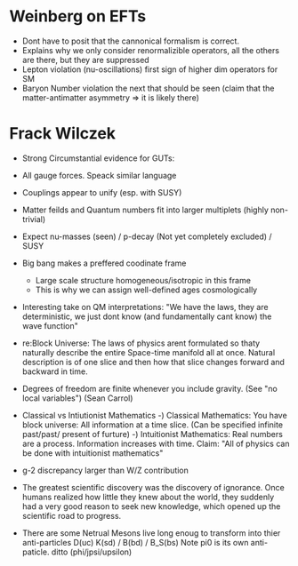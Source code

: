 # Weinberg on EFTs

   - Dont have to posit that the cannonical formalism is correct.
   - Explains why we only consider renormalizible operators, all the others are there, but they are suppressed
   - Lepton violation (nu-oscillations) first sign of higher dim operators for SM
   - Baryon Number violation the next that should be seen (claim that the matter-antimatter asymmetry => it is likely there)


# Frack Wilczek

  - Strong Circumstantial evidence for GUTs:
  - All gauge forces.  Speack similar language
  - Couplings appear to unify (esp. with SUSY)
  - Matter feilds and Quantum numbers fit into larger multiplets (highly non-trivial)
  - Expect nu-masses (seen) / p-decay (Not yet completely excluded) / SUSY
  - Big bang makes a preffered coodinate frame
     - Large scale structure homogeneous/isotropic in this frame
     - This is why we can assign well-defined ages cosmologically
  - Interesting take on QM interpretations:
     "We have the laws, they are deterministic, we just dont know (and fundamentally cant know) the wave function"
  - re:Block Universe: The laws of physics arent formulated so thaty naturally describe the entire Space-time manifold all at once.
     Natural description is of one slice and then how that slice changes forward and backward in time. 

- Degrees of freedom are finite whenever you include gravity.  (See "no local variables")
   (Sean Carrol)


- Classical vs Intiutionist Mathematics
   -) Classical Mathematics: You have block universe: All information at a time slice. (Can be specified infinite past/past/ present of furture)
   -) Intuitionist Mathematics: Real numbers are a process. Information increases with time.
  Claim: "All of physics can be done with intuitionist mathematics"

- g-2 discrepancy larger than W/Z contribution

- The greatest scientific discovery was the discovery of ignorance. Once humans realized how little they knew about the world, they suddenly had a very good reason to seek new knowledge, which opened up the scientific road to progress.


- There are some Netrual Mesons live long enoug to transform into thier anti-particles
   D(uc)
   K(sd) / B(bd) / B_S(bs)
   Note pi0 is its own anti-paticle. ditto (phi/jpsi/upsilon)
 